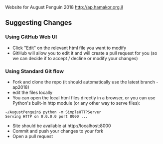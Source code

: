 Website for August Penguin 2018  http://ap.hamakor.org.il

## Suggesting Changes

### Using GitHub Web UI

* Click "Edit" on the relevant html file you want to modify
* GitHub will allow you to edit it and will create a pull request for you (so we can decide if to accept / decline or modify your changes)

### Using Standard Git flow

* Fork and clone the repo (it should automatically use the latest branch - ap2018)
* edit the files locally
* You can open the local html files directly in a browser, or you can use Python's built-in http module (or any other way to serve files):
```
~/AugustPenguin$ python -m SimpleHTTPServer
Serving HTTP on 0.0.0.0 port 8000 ...
```
* Site should be available at http://localhost:8000
* Commit and push your changes to your fork
* Open a pull request
